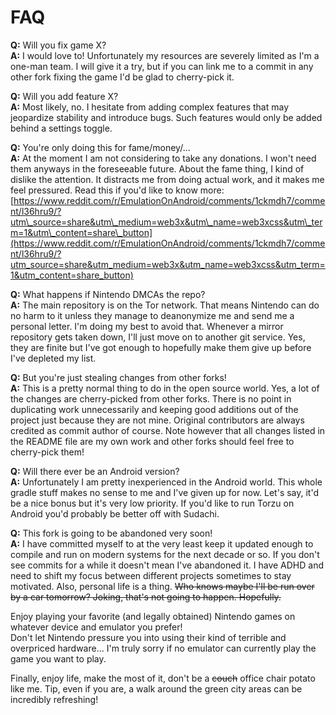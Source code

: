 # FAQ

**Q:** Will you fix game X?<br/>
**A:** I would love to! Unfortunately my resources are severely limited as I'm a one-man team. I will give it a try, but if you can link me to a commit in any other fork fixing the game I'd be glad to cherry-pick it.

**Q:** Will you add feature X?<br/>
**A:** Most likely, no. I hesitate from adding complex features that may jeopardize stability and introduce bugs. Such features would only be added behind a settings toggle.

**Q:** You're only doing this for fame/money/...<br/>
**A:** At the moment I am not considering to take any donations. I won't need them anyways in the foreseeable future.
About the fame thing, I kind of dislike the attention. It distracts me from doing actual work, and it makes me feel pressured. Read this if you'd like to know more: [https://www.reddit.com/r/EmulationOnAndroid/comments/1ckmdh7/comment/l36hru9/?utm\_source=share&utm\_medium=web3x&utm\_name=web3xcss&utm\_term=1&utm\_content=share\_button](https://www.reddit.com/r/EmulationOnAndroid/comments/1ckmdh7/comment/l36hru9/?utm_source=share&utm_medium=web3x&utm_name=web3xcss&utm_term=1&utm_content=share_button)

**Q:** What happens if Nintendo DMCAs the repo?<br/>
**A:** The main repository is on the Tor network. That means Nintendo can do no harm to it unless they manage to deanonymize me and send me a personal letter. I'm doing my best to avoid that.
Whenever a mirror repository gets taken down, I'll just move on to another git service. Yes, they are finite but I've got enough to hopefully make them give up before I've depleted my list.

**Q:** But you're just stealing changes from other forks!<br/>
**A:** This is a pretty normal thing to do in the open source world. Yes, a lot of the changes are cherry-picked from other forks. There is no point in duplicating work unnecessarily and keeping good additions out of the project just because they are not mine. Original contributors are always credited as commit author of course.
Note however that all changes listed in the README file are my own work and other forks should feel free to cherry-pick them!

**Q:** Will there ever be an Android version?<br/>
**A:** Unfortunately I am pretty inexperienced in the Android world. This whole gradle stuff makes no sense to me and I've given up for now.
Let's say, it'd be a nice bonus but it's very low priority. If you'd like to run Torzu on Android you'd probably be better off with Sudachi.

**Q:** This fork is going to be abandoned very soon!<br/>
**A:** I have committed myself to at the very least keep it updated enough to compile and run on modern systems for the next decade or so. If you don't see commits for a while it doesn't mean I've abandoned it.
I have ADHD and need to shift my focus between different projects sometimes to stay motivated. Also, personal life is a thing. ~~Who knows maybe I'll be run over by a car tomorrow? Joking, that's not going to happen. Hopefully.~~

Enjoy playing your favorite (and legally obtained) Nintendo games on whatever device and emulator you prefer!<br/>
Don't let Nintendo pressure you into using their kind of terrible and overpriced hardware... I'm truly sorry if no emulator can currently play the game you want to play.

Finally, enjoy life, make the most of it, don't be a ~~couch~~ office chair potato like me. Tip, even if you are, a walk around the green city areas can be incredibly refreshing!
